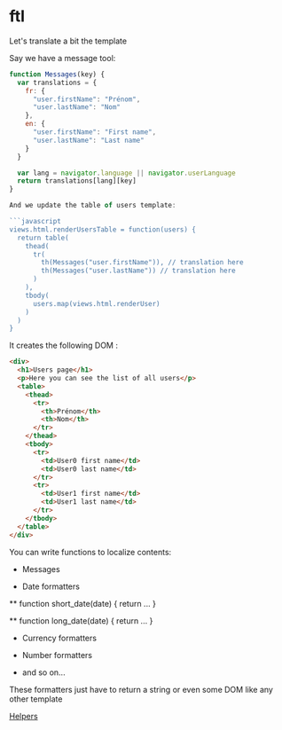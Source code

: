 # ftl

Let's translate a bit the template

Say we have a message tool:
```javascript
function Messages(key) {
  var translations = {
    fr: {
      "user.firstName": "Prénom",
      "user.lastName": "Nom"
    },
    en: {
      "user.firstName": "First name",
      "user.lastName": "Last name"
    }
  }

  var lang = navigator.language || navigator.userLanguage
  return translations[lang][key]
}

And we update the table of users template:

```javascript
views.html.renderUsersTable = function(users) {
  return table(
    thead(
      tr(
        th(Messages("user.firstName")), // translation here
        th(Messages("user.lastName")) // translation here
      )
    ),
    tbody(
      users.map(views.html.renderUser)
    )
  )
}
```

It creates the following DOM :

```html
<div>
  <h1>Users page</h1>
  <p>Here you can see the list of all users</p>
  <table>
    <thead>
      <tr>
        <th>Prénom</th>
        <th>Nom</th>
      </tr>
    </thead>
    <tbody>
      <tr>
        <td>User0 first name</td>
        <td>User0 last name</td>
      </tr>
      <tr>
        <td>User1 first name</td>
        <td>User1 last name</td>
      </tr>
    </tbody>
  </table>
</div>
```

You can write functions to localize contents:

* Messages

* Date formatters

** function short_date(date) { return ... }

** function long_date(date) { return ... }

* Currency formatters

* Number formatters

* and so on...

These formatters just have to return a string or even some DOM like any other template

[Helpers](helpers.md)
